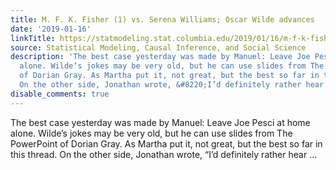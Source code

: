 ```yaml
---
title: M. F. K. Fisher (1) vs. Serena Williams; Oscar Wilde advances
date: '2019-01-16'
linkTitle: https://statmodeling.stat.columbia.edu/2019/01/16/m-f-k-fisher-1-vs-serena-williams-oscar-wilde-advances/
source: Statistical Modeling, Causal Inference, and Social Science
description: 'The best case yesterday was made by Manuel: Leave Joe Pesci at home
  alone. Wilde’s jokes may be very old, but he can use slides from The PowerPoint
  of Dorian Gray. As Martha put it, not great, but the best so far in this thread.
  On the other side, Jonathan wrote, &#8220;I’d definitely rather hear ...'
disable_comments: true
---
```

The best case yesterday was made by Manuel: Leave Joe Pesci at home alone. Wilde’s jokes may be very old, but he can use slides from The PowerPoint of Dorian Gray. As Martha put it, not great, but the best so far in this thread. On the other side, Jonathan wrote, &#8220;I’d definitely rather hear ...